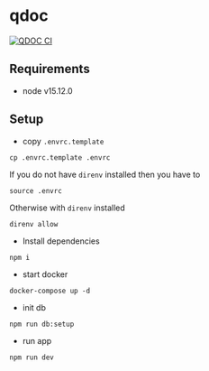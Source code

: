 # qdoc

[![QDOC CI](https://github.com/hau-zy/qdoc/actions/workflows/ci.yaml/badge.svg)](https://github.com/hau-zy/qdoc/actions/workflows/ci.yaml)

## Requirements
- node v15.12.0

## Setup

- copy `.envrc.template`
```shell
cp .envrc.template .envrc
```

If you do not have `direnv` installed then you have to
```
source .envrc
```

Otherwise with `direnv` installed
```
direnv allow
```

- Install dependencies
```
npm i
```

- start docker
```shell
docker-compose up -d
```

- init db
```shell
npm run db:setup
```

- run app
```shell
npm run dev
```
